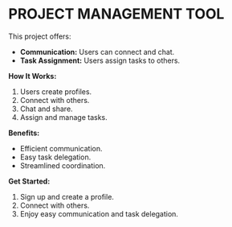 # PROJECT MANAGEMENT TOOL

This project offers:

- **Communication:** Users can connect and chat.
- **Task Assignment:** Users assign tasks to others.

**How It Works:**

1. Users create profiles.
2. Connect with others.
3. Chat and share.
4. Assign and manage tasks.

**Benefits:**

- Efficient communication.
- Easy task delegation.
- Streamlined coordination.


**Get Started:**

1. Sign up and create a profile.
2. Connect with others.
3. Enjoy easy communication and task delegation.
